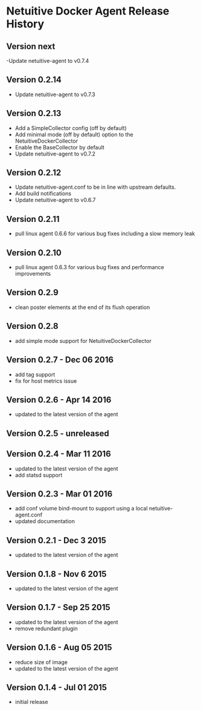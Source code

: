 Netuitive Docker Agent Release History
======================================

Version next
----------------------------
-Update netuitive-agent to v0.7.4

Version 0.2.14
----------------------------
- Update netuitive-agent to v0.7.3

Version 0.2.13
----------------------------
- Add a SimpleCollector config (off by default)
- Add minimal mode (off by default) option to the NetuitiveDockerCollector
- Enable the BaseCollector by default
- Update netuitive-agent to v0.7.2

Version 0.2.12
---------------------------
- Update netuitive-agent.conf to be in line with upstream defaults.
- Add build notifications
- Update netuitive-agent to v0.6.7

Version 0.2.11
---------------------------
- pull linux agent 0.6.6 for various bug fixes including a slow memory leak

Version 0.2.10
---------------------------
- pull linux agent 0.6.3 for various bug fixes and performance improvements

Version 0.2.9
---------------------------
- clean poster elements at the end of its flush operation

Version 0.2.8
---------------------------
- add simple mode support for NetuitiveDockerCollector

Version 0.2.7 - Dec 06 2016
---------------------------
- add tag support
- fix for host metrics issue

Version 0.2.6 - Apr 14 2016
---------------------------
- updated to the latest version of the agent

Version 0.2.5 - unreleased
---------------------------

Version 0.2.4 - Mar 11 2016
---------------------------
- updated to the latest version of the agent
- add statsd support

Version 0.2.3 - Mar 01 2016
---------------------------
- add conf volume bind-mount to support using a local netuitive-agent.conf
- updated documentation

Version 0.2.1 - Dec 3 2015
---------------------------
- updated to the latest version of the agent

Version 0.1.8 - Nov 6 2015
---------------------------
- updated to the latest version of the agent

Version 0.1.7 - Sep 25 2015
---------------------------
- updated to the latest version of the agent
- remove redundant plugin

Version 0.1.6 - Aug 05 2015
---------------------------
- reduce size of image
- updated to the latest version of the agent

Version 0.1.4 - Jul 01 2015
---------------------------
- initial release
